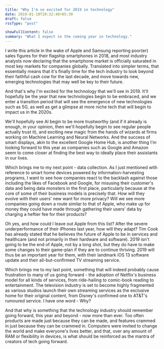 ```yaml
---
title: "Why I'm so excited for 2019 in technology"
date: 2019-01-10T20:32:48+05:30
draft: false
rssType: "post"

showFullContent: false
summary: "What I expect in the coming year in technology."
---
```


I write this article in the wake of Apple and Samsung reporting poor(er) sales figures for their flagship smartphones in 2018, and most industry analysts now declaring that the smartphone market is officially saturated in most key markets for companies globally. Translated into simpler terms, that essentially means that it's finally time for the tech industry to look beyond their faithful cash cow for the last decade, and move towards new, emerging technologies that may well be key to their future.

And that's why I'm excited for the technology that we'll see in 2019. It'll hopefully be the year that new technologies begin to be embraced, and we enter a transition period that will see the emergence of new technologies such as 5G, as well as get a glimpse at more niche tech that will begin to impact us in the 2020s.

We'll hopefully see AI begin to be more trustworthy (and if it already is enough, in your opinion, then we'll hopefully begin to see regular people actually trust it), and exciting new magic from the hands of wizards at firms working on Machine Learning and Neural Networks. And the success of smart displays, akin to the excellent Google Home Hub, is another thing I'm looking forward to this year as companies such as Google and Amazon seem to come closer at finding the best way to ideally place their assistants in our lives.

Which brings me to my next point - data collection. As I just mentioned with reference to smart home devices powered by information-harvesting programs, I want to see how companies react to the backlash against those including the likes of Facebook and Google, for misusing their customer's data and being data monsters in the first place, particularly because at the core of some of their business models is precisely that. How will they evolve with their users' new want for more privacy? Will we see more companies going down a route similar to that of Apple, who make up for money they could have made through gathering their users' data by charging a heftier fee for their products?

Oh yes, and how could I leave out Apple from this list? After the severe underperformance of their iPhones last year, how will they adapt? Tim Cook has already stated that he believes the future of Apple to be in services and healthcare (and not primarily in their hardware and software). 2019 isn't going to be the end of Apple, not by a long shot, but they do have to make some changes to their game-plan if they are to continue thriving. 2019 will thus be an important year for them, with their landmark iOS 13 software update and their all-but-confirmed TV streaming service.

Which brings me to my last point, something that will indeed probably cause frustration to many of us going forward - the adoption of Netflix's business model for all kinds of services, from ride-hailing to comic-book reading to entertainment. The television industry is set to become highly fragmented as various studios launch their own streaming services as the exclusive home for their original content, from Disney's confirmed one to AT&T's rumoured service. I have one word - Why?

And that why is something that the technology industry should remember going forward, this year and beyond - now more than ever. Too often products are made just because they can be made, and features crammed in just because they can be crammed in. Computers were invited to change the world and make everyone's lives better, and that, over any amount of RAM or flexibility in devices, is what should be reinforced as the mantra of creators of tech going forward.

